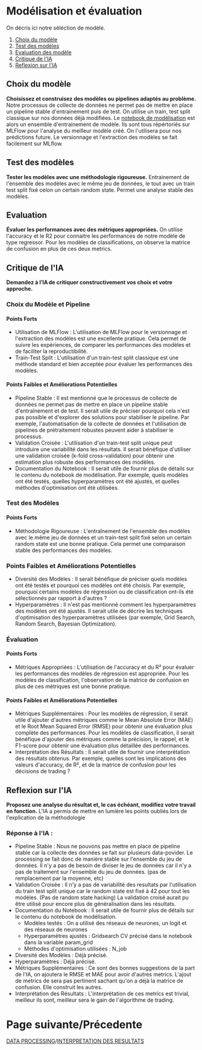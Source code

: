# Modélisation et évaluation 
On décris ici notre séléction de modèle.
1. [Choix du modèle](#choix-du-modèle)
2. [Test des modèles](#test-des-modèles)
3. [Evaluation des modèle](#evaluation)
4. [Critique de l'IA](#critique-de-lia)
5. [Reflexion sur l'IA](#reflexion-sur-lia)

## Choix du modèle
**Choisissez et construisez des modèles ou pipelines adaptés au problème.**
Notre processus de collecte de données ne permet pas de mettre en place un pipeline stable d'entrainement puis de test. On utilise un train, test split classique sur nos données déjà modifiées. 
Le [notebook de modélisation](../modelisation.ipynb) est alors un ensemble d'entrainement de modèle. Ils sont tous répértoriés sur MLFlow pour l'analyse du meilleur modèle créé.
On l'utilisera pour nos prédictions future. Le versionnage et l'extraction des modèles se fait facilement sur MLflow.

## Test des modèles
**Tester les modèles avec une méthodologie rigoureuse.**
Entrainement de l'ensemble des modèles avec le même jeu de données, le tout avec un train test split fixé celon un certain random state. Permet une analyse stable des modèles.
## Evaluation
**Évaluer les performances avec des métriques appropriées.**
On utilise l'accuracy et le R2 pour connaitre les performances de notre modèle de type regressor. Pour les modèles de classifications, on observe la matrice de confusion en plus de ces deux metrics.

## Critique de l'IA
**Demandez à l’IA de critiquer constructivement vos choix et votre approche.**
### Choix du Modèle et Pipeline
#### Points Forts
- Utilisation de MLFlow :
  L'utilisation de MLFlow pour le versionnage et l'extraction des modèles est une excellente pratique. Cela permet de suivre les expériences, de comparer les performances des modèles et de faciliter la reproductibilité.
- Train-Test Split :
  L'utilisation d'un train-test split classique est une méthode standard et bien acceptée pour évaluer les performances des modèles.
#### Points Faibles et Améliorations Potentielles
- Pipeline Stable :
  Il est mentionné que le processus de collecte de données ne permet pas de mettre en place un pipeline stable d'entraînement et de test. Il serait utile de préciser pourquoi cela n'est pas possible et d'explorer des solutions pour stabiliser le pipeline. Par exemple, l'automatisation de la collecte de données et l'utilisation de pipelines de prétraitement robustes peuvent aider à stabiliser le processus.
- Validation Croisée :
  L'utilisation d'un train-test split unique peut introduire une variabilité dans les résultats. Il serait bénéfique d'utiliser une validation croisée (k-fold cross-validation) pour obtenir une estimation plus robuste des performances des modèles.
- Documentation du Notebook :
  Il serait utile de fournir plus de détails sur le contenu du notebook de modélisation. Par exemple, quels modèles ont été testés, quelles hyperparamètres ont été ajustés, et quelles méthodes d'optimisation ont été utilisées.
### Test des Modèles
#### Points Forts
- Méthodologie Rigoureuse :
  L'entraînement de l'ensemble des modèles avec le même jeu de données et un train-test split fixé selon un certain random state est une bonne pratique. Cela permet une comparaison stable des performances des modèles.
### Points Faibles et Améliorations Potentielles
- Diversité des Modèles :
  Il serait bénéfique de préciser quels modèles ont été testés et pourquoi ces modèles ont été choisis. Par exemple, pourquoi certains modèles de régression ou de classification ont-ils été sélectionnés par rapport à d'autres ?
- Hyperparamètres :
  Il n'est pas mentionné comment les hyperparamètres des modèles ont été ajustés. Il serait utile de décrire les techniques d'optimisation des hyperparamètres utilisées (par exemple, Grid Search, Random Search, Bayesian Optimization).
### Évaluation
#### Points Forts
- Métriques Appropriées :
  L'utilisation de l'accuracy et du R² pour évaluer les performances des modèles de régression est appropriée. Pour les modèles de classification, l'observation de la matrice de confusion en plus de ces métriques est une bonne pratique.
#### Points Faibles et Améliorations Potentielles
- Métriques Supplémentaires :
  Pour les modèles de régression, il serait utile d'ajouter d'autres métriques comme le Mean Absolute Error (MAE) et le Root Mean Squared Error (RMSE) pour obtenir une évaluation plus complète des performances.
  Pour les modèles de classification, il serait bénéfique d'ajouter des métriques comme la précision, le rappel, et le F1-score pour obtenir une évaluation plus détaillée des performances.
- Interprétation des Résultats :
  Il serait utile de fournir une interprétation des résultats obtenus. Par exemple, quelles sont les implications des valeurs d'accuracy, de R², et de la matrice de confusion pour les décisions de trading ?
## Reflexion sur l'IA
**Proposez une analyse du résultat et, le cas échéant, modifiez votre travail en fonction.**
L'IA a permis de mettre en lumière les points oubliés lors de l'explication de la méthodologie
### Réponse à l'IA :
  - Pipeline Stable :
    Nous ne pouvons pas mettre en place de pipeline stable car la collecte des données se fait sur plusieurs data-povider. Le processing se fait donc de manière stable sur l'ensemble du jeu de données. Il n'y a pas de besoin de diviser le jeu de données car il n'y a pas de traitement sur l'ensemble du jeu de données. (pas de remplacement par la moyenne, etc)
  - Validation Croisée :
    Il n'y a pas de variabilité des resultats par l'utilisation du train test split unique car le random state est fixé à 42 pour tout les modèles. (Pas de random state hacking) La validation croisé aurait pu être utilisé pour encore plus de généralisation dans les résultats.
  - Documentation du Notebook :
  Il serait utile de fournir plus de détails sur le contenu du notebook de modélisation. 
    - Modèles testés : On a utilisé des réseaux de neurones, un logit et des réseaux de neurones
    - Hyperparamètres ajustés : Gridsearch CV précisé dans le notebook dans la variable param_grid
    - Méthodes d'optimisation utilisées : N_job
  - Diversité des Modèles :
    Déjà précisé.
- Hyperparamètres :
    Déjà précisé.
- Métriques Supplémentaires :
  Ce sont des bonnes suggestions de la part de l'IA, on ajoutera le RMSE et MAE pour avoir d'autres metrics. L'ajout de metrics de sera pas pertinent sachant qu'on a déjà la matrice de confusion. Elle construit les autres. 
- Interprétation des Résultats :
  L'interprétation de ces metrics est trivial, meilleur ils sont, meilleur sera le gain de l'algorithme de trading.

# Page suivante/Précedente
[DATA PROCESSING](DATA_PROC.md)/[INTERPRETATION DES RESULTATS](RESULT_INTER.md)
